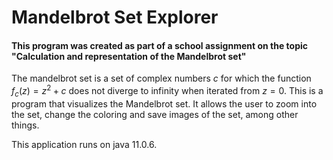 # Mandelbrot Set Explorer
#### This program was created as part of a school assignment on the topic "Calculation and representation of the Mandelbrot set"
The mandelbrot set is a set of complex numbers $c$ for which the function $f_c(z)=z^2+c$ does not diverge to infinity when iterated from $z=0$. This is a program that visualizes the Mandelbrot set. It allows the user to zoom into the set, change the coloring and save images of the set, among other things. 

This application runs on java 11.0.6. 

